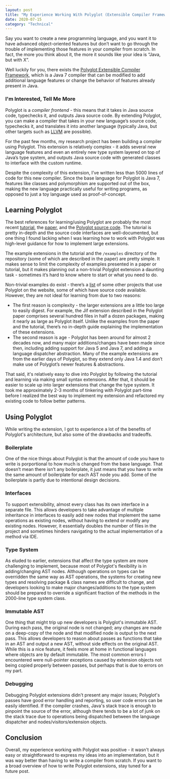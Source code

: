 ```yaml
---
layout: post
title: "My Experience Working With Polyglot (Extensible Compiler Framework)"
date: 2020-07-15
category: "Technical"
---
```


Say you want to create a new programming language, and you want it to have advanced object-oriented features but don’t want to go through the trouble of implementing those features in your compiler from scratch. In fact, the more you think about it, the more it sounds like your idea is “Java, but with X”. 

Well luckily for you, there exists the [Polyglot Extensible Compiler Framework](https://www.cs.cornell.edu/Projects/polyglot/), which is a Java 7 compiler that can be modified to add additional language features or change the behavior of features already present in Java. 

### I'm Interested, Tell Me More

Polyglot is a _compiler frontend_ - this means that it takes in Java source code, typechecks it, and outputs Java source code. By extending Polyglot, you can make a compiler that takes in your new language’s source code, typechecks it, and translates it into another language (typically Java, but other targets such as [LLVM](https://polyglot-compiler.github.io/JLang/) are possible).

For the past few months, my research project has been building a compiler using Polyglot. This extension is relatively complex - it adds several new language features and even an entirely new type system layered on top of Java’s type system, and outputs Java source code with generated classes to interface with the custom runtime. 

Despite the complexity of this extension, I’ve written less than 5000 lines of code for this new compiler. Since the base language for Polyglot is Java 7, features like classes and polymorphism are supported out of the box, making the new language practically useful for writing programs, as opposed to just a toy language used as proof-of-concept.

## Learning Polyglot

The best references for learning/using Polyglot are probably the most recent [tutorial](http://www.cs.cornell.edu/Projects/polyglot/pldi14/tutorial/), the [paper](http://www.cs.cornell.edu/nystrom/papers/polyglot.pdf), and the [Polyglot source code](https://github.com/polyglot-compiler/polyglot). The tutorial is pretty in-depth and the source code interfaces are well-documented, but one thing I found lacking when I was learning how to work with Polyglot was high-level guidance for how to implement large extensions. 

The example extensions in the tutorial and the `/examples` directory of the repository (some of which are described in the paper) are pretty simple. It makes sense to limit the complexity of examples presented in a paper or tutorial, but it makes planning out a non-trivial Polyglot extension a daunting task - sometimes it’s hard to know where to start or what you need to do.

Non-trivial examples do exist - there’s a [list](https://www.cs.cornell.edu/Projects/polyglot/) of some other projects that use Polyglot on the website, some of which have source code available. However, they are not ideal for learning from due to two reasons: 
- The first reason is complexity - the larger extensions are a little too large to easily digest. For example, the Jif extension described in the Polyglot paper comprises several hundred files in half a dozen packages, making it nearly as large as Polyglot itself. Unlike the examples from the paper and the tutorial, there’s no in-depth guide explaining the implementation of these extensions. 
- The second reason is age - Polyglot has been around for almost 2 decades now, and many major additions/changes have been made since then, including adding support for Java 5 and Java 7, and adding a language dispatcher abstraction. Many of the example extensions are from the earlier days of Polyglot, so they extend only Java 1.4 and don’t make use of Polyglot’s newer features & abstractions.

That said, it's relatively easy to dive into Polyglot by following the tutorial and learning via making small syntax extensions. After that, it should be easier to scale up into larger extensions that change the type system. It took me approximately 2-3 months of tinkering with Polyglot part-time before I realized the best way to implement my extension and refactored my existing code to follow better patterns.

## Using Polyglot

While writing the extension, I got to experience a lot of the benefits of Polyglot's architecture, but also some of the drawbacks and tradeoffs. 

### Boilerplate

One of the nice things about Polyglot is that the amount of code you have to write is porportional to how much is changed from the base language. That doesn’t mean there isn’t any boilerplate, it just means that you have to write the same amount of boilerplate for each AST node you add. Some of the boilerplate is partly due to intentional design decisions. 

### Interfaces

To support extensibility, almost every class has its own interface in a separate file. This allows developers to take advantage of multiple inheritance in interfaces to easily add new nodes that implement the same operations as existing nodes, without having to extend or modify any existing nodes. However, it essentially doubles the number of files in the project and sometimes hinders navigating to the actual implementation of a method via IDE. 

### Type System

As eluded to earlier, extensions that affect the type system are more challenging to implement, because most of Polyglot's flexibility is in adding/changing AST nodes. Although operations on types can be overridden the same way as AST operations, the systems for creating new types and resolving package & class names are difficult to change, and developers looking to make major changes/additions to the type system should be prepared to override a significant fraction of the methods in the 2000-line type system class.

### Immutable AST

One thing that might trip up new developers is Polyglot's immutable AST. During each pass, the original node is not changed; any changes are made on a deep-copy of the node and that modified node is output to the next pass. This allows developers to reason about passes as functions that take in an AST and output a new AST, without side effects on the original AST. While this is a nice feature, it feels more at home in functional languages where objects are by default immutable. The most common errors I encountered were null-pointer exceptions caused by extension objects not being copied properly between passes, but perhaps that is due to errors on my part.

### Debugging

Debugging Polyglot extensions didn't present any major issues; Polyglot's passes have good error handling and reporting, so user code errors can be easily identified. If the compiler crashes, Java's stack trace is enough to pinpoint the source of the error, although there tends to be a lot of junk on the stack trace due to operations being dispatched between the language dispatcher and nodes/visitors/extension objects. 

## Conclusion

Overall, my experience working with Polyglot was positive - it wasn't always easy or straightforward to express my ideas into an implementation, but it was way better than having to write a compiler from scratch. If you want to a broad overview of how to write Polyglot extensions, stay tuned for a future post.
